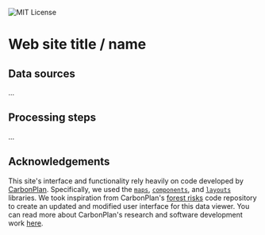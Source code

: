 [mit license]: https://badgen.net/badge/license/MIT/blue
![MIT License][]

# Web site title / name

## Data sources
...

## Processing steps
...

## Acknowledgements
This site's interface and functionality rely heavily on code developed by <a href='https://carbonplan.org/' target='_blank'>CarbonPlan</a>. Specifically, we used the <a href='https://github.com/carbonplan/maps' target='_blank'>`maps`</a>, <a href='https://github.com/carbonplan/components' target='_blank'>`components`</a>, and <a href='https://github.com/carbonplan/layouts' target='_blank'>`layouts`</a> libraries. We took inspiration from CarbonPlan's <a href="https://github.com/carbonplan/forest-risks-web" target="_blank">forest risks</a> code repository to create an updated and modified user interface for this data viewer. You can read more about CarbonPlan's research and software development work <a href="https://carbonplan.org/research" target="_blank">here</a>.
